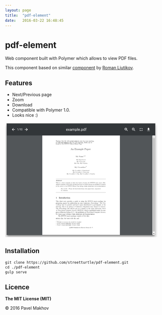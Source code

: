 ```yaml
---
layout: page
title:  "pdf-element"
date:   2016-03-22 16:48:45
---
```


# pdf-element

Web component built with Polymer which allows to view PDF files.

This component based on similar [component](https://github.com/roman01la/pdf-reader-web-component) by [Roman
Liutikov](https://github.com/roman01la).

## Features

- Next/Previous page
- Zoom
- Download
- Compatible with Polymer 1.0.
- Looks nice :)

![pdf-element](pdf-element.png)

## Installation

```
git clone https://github.com/streetturtle/pdf-element.git
cd ./pdf-element
gulp serve
```

## Licence

**The MIT License (MIT)**

© 2016 Pavel Makhov